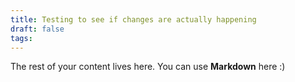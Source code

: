 ```yaml
---
title: Testing to see if changes are actually happening
draft: false
tags:
---
```

 
The rest of your content lives here. You can use **Markdown** here :)
